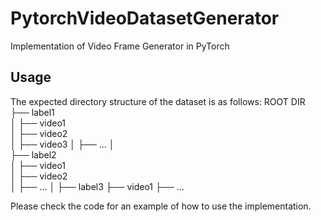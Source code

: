 # PytorchVideoDatasetGenerator
Implementation of Video Frame Generator in PyTorch

## Usage
The expected directory structure of the dataset is as follows:
    ROOT DIR
    ├── label1                   
    │   ├── video1             
    │   ├── video2              
    │   ├── video3
    │   ├── ...
    │                
    ├── label2  
    │   ├── video1             
    │   ├── video2              
    │   ├── ...
    │
    ├── label3
        ├── video1
        ├── ...
    

    
    
       
Please check the code for an example of how to use the implementation.

